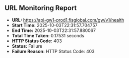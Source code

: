 ## URL Monitoring Report

- **URL:** https://api-gw1-prod1.fisglobal.com/gw/v1/health
- **Start Time:** 2025-10-03T22:31:57.704757
- **End Time:** 2025-10-03T22:31:57.880067
- **Total Time Taken:** 0.17531 seconds
- **HTTP Status Code:** 403
- **Status:** Failure
- **Failure Reason:** HTTP Status Code: 403

